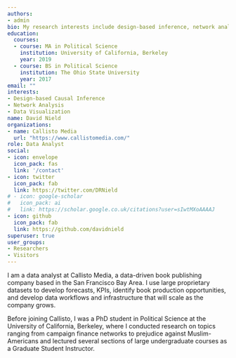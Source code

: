 ```yaml
---
authors:
- admin
bio: My research interests include design-based inference, network analysis, and data visualization.
education:
  courses:
  - course: MA in Political Science
    institution: University of California, Berkeley
    year: 2019
  - course: BS in Political Science
    institution: The Ohio State University
    year: 2017
email: ""
interests:
- Design-based Causal Inference
- Network Analysis
- Data Visualization
name: David Nield
organizations:
- name: Callisto Media
  url: "https://www.callistomedia.com/"
role: Data Analyst
social:
- icon: envelope
  icon_pack: fas
  link: '/contact'
- icon: twitter
  icon_pack: fab
  link: https://twitter.com/DRNield
# - icon: google-scholar
#   icon_pack: ai
#   link: https://scholar.google.co.uk/citations?user=sIwtMXoAAAAJ
- icon: github
  icon_pack: fab
  link: https://github.com/davidnield
superuser: true
user_groups:
- Researchers
- Visitors
---
```


I am a data analyst at Callisto Media, a data-driven book publishing company based in the San Francisco Bay Area. I use large proprietary datasets to develop forecasts, KPIs, identify book production opportunities, and develop data workflows and infrastructure that will scale as the company grows.

Before joining Callisto, I was a PhD student in Political Science at the University of California, Berkeley, where I conducted research on topics ranging from campaign finance networks to prejudice against Muslim-Americans and lectured several sections of large undergraduate courses as a Graduate Student Instructor.